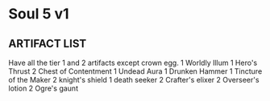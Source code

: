 Soul 5 v1
===
## ARTIFACT LIST

Have all the tier 1 and 2 artifacts except crown egg.
1 Worldly Illum
1 Hero's Thrust
2 Chest of Contentment
1 Undead Aura
1 Drunken Hammer
1 Tincture of the Maker
2 knight's shield
1 death seeker
2 Crafter's elixer
2 Overseer's lotion
2 Ogre's gaunt